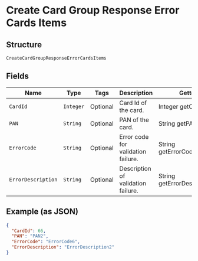 
# Create Card Group Response Error Cards Items

## Structure

`CreateCardGroupResponseErrorCardsItems`

## Fields

| Name | Type | Tags | Description | Getter | Setter |
|  --- | --- | --- | --- | --- | --- |
| `CardId` | `Integer` | Optional | Card Id of the card. | Integer getCardId() | setCardId(Integer cardId) |
| `PAN` | `String` | Optional | PAN of the card. | String getPAN() | setPAN(String pAN) |
| `ErrorCode` | `String` | Optional | Error code for validation failure. | String getErrorCode() | setErrorCode(String errorCode) |
| `ErrorDescription` | `String` | Optional | Description of validation failure. | String getErrorDescription() | setErrorDescription(String errorDescription) |

## Example (as JSON)

```json
{
  "CardId": 66,
  "PAN": "PAN2",
  "ErrorCode": "ErrorCode6",
  "ErrorDescription": "ErrorDescription2"
}
```

